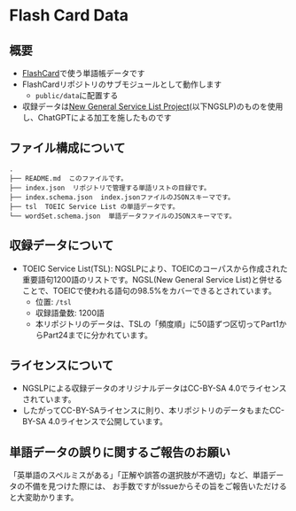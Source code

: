 # Flash Card Data

## 概要

* [FlashCard](https://github.com/TKomi/FlashCard)で使う単語帳データです
* FlashCardリポジトリのサブモジュールとして動作します
  * `public/data`に配置する
* 収録データは[New General Service List Project](https://www.newgeneralservicelist.com)(以下NGSLP)のものを使用し、ChatGPTによる加工を施したものです

## ファイル構成について

```
.
├── README.md  このファイルです。
├── index.json  リポジトリで管理する単語リストの目録です。
├── index.schema.json  index.jsonファイルのJSONスキーマです。
├── tsl  TOEIC Service List の単語データです。
└── wordSet.schema.json  単語データファイルのJSONスキーマです。
```

## 収録データについて

* TOEIC Service List(TSL): NGSLPにより、TOEICのコーパスから作成された重要語句1200語のリストです。NGSL(New General Service List)と併せることで、TOEICで使われる語句の98.5%をカバーできるとされています。
  * 位置: `/tsl`
  * 収録語彙数: 1200語
  * 本リポジトリのデータは、TSLの「頻度順」に50語ずつ区切ってPart1からPart24までに分かれています。

## ライセンスについて

* NGSLPによる収録データのオリジナルデータはCC-BY-SA 4.0でライセンスされています。
* したがってCC-BY-SAライセンスに則り、本リポジトリのデータもまたCC-BY-SA 4.0ライセンスで公開しています。

## 単語データの誤りに関するご報告のお願い

「英単語のスペルミスがある」「正解や誤答の選択肢が不適切」など、単語データの不備を見つけた際には、
お手数ですがIssueからその旨をご報告いただけると大変助かります。
